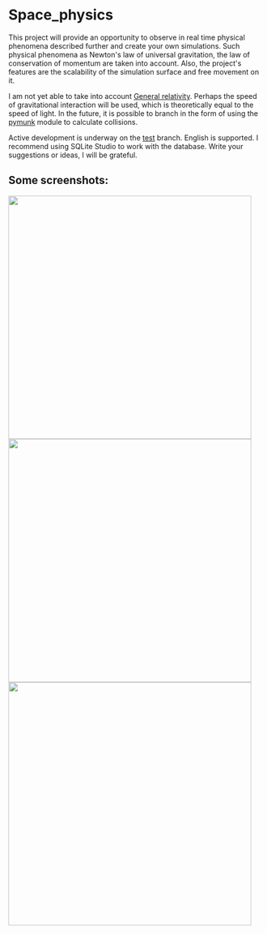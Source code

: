 # Space_physics
This project will provide an opportunity to observe in real time physical phenomena described further and create your own simulations. Such physical phenomena as Newton's law of universal gravitation, the law of conservation of momentum are taken into account. Also, the project's features are the scalability of the simulation surface and free movement on it.

I am not yet able to take into account [General relativity](https://en.wikipedia.org/wiki/General_relativity). Perhaps the speed of gravitational interaction will be used, which is theoretically equal to the speed of light. In the future, it is possible to branch in the form of using the [pymunk](http://www.pymunk.org/en/latest/) module to calculate collisions.

Active development is underway on the [test](https://github.com/bogtogus/Space_physics/tree/test) branch.
English is supported. I recommend using SQLite Studio to work with the database.
Write your suggestions or ideas, I will be grateful.

## Some screenshots:

<img src="https://user-images.githubusercontent.com/75621064/116752306-1267f900-aa0e-11eb-9362-358431a11afd.png" width="480">

<img src="https://user-images.githubusercontent.com/75621064/116752411-34fa1200-aa0e-11eb-9cfb-d812259a9bd8.png" width="480">

<img src="https://user-images.githubusercontent.com/75621064/116752886-e7ca7000-aa0e-11eb-8fd5-2b0f1f4e2993.png" width="480">
